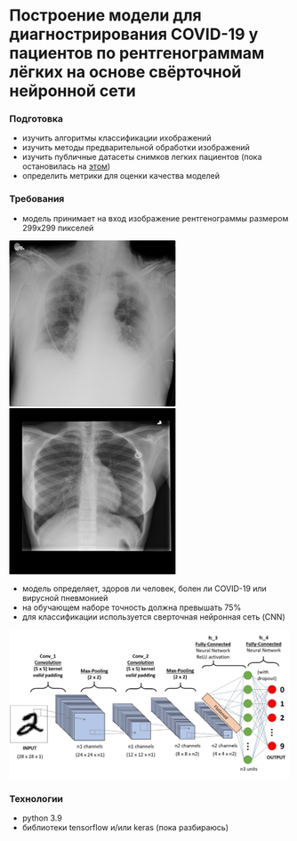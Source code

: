 # Построение модели для диагнострирования COVID-19 у пациентов по рентгенограммам лёгких на основе свёрточной нейронной сети

### Подготовка
* изучить алгоритмы классификации ихображений
* изучить методы предварительной обработки изображений 
* изучить публичные датасеты снимков легких пациентов (пока остановилась на [этом](https://link-url-here.org))
* определить метрики для оценки качества моделей

### Требования
* модель принимает на вход изображение рентгенограммы размером 299x299 пикселей

![covid lungs](COVID-1.png) ![healthy lungs](Normal-1.png)
* модель определяет, здоров ли человек, болен ли COVID-19 или вирусной пневмонией
* на обучающем наборе точность должна превышать 75%
* для классификации используется сверточная нейронная сеть (CNN)

![cnn scheme](cnn_scheme.jpeg) 

### Технологии
* python 3.9
* библиотеки tensorflow и/или keras (пока разбираюсь)
